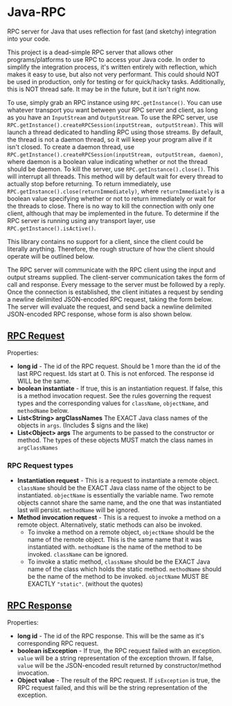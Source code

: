 # Java-RPC
RPC server for Java that uses reflection for fast (and sketchy) integration into your code.

This project is a dead-simple RPC server that allows other programs/platforms to use RPC to access your Java code. In order to simplify the integration process, it's written entirely with reflection, which makes it easy to use, but also not very performant. This could should NOT be used in production, only for testing or for quick/hacky tasks. Additionally, this is NOT thread safe. It may be in the future, but it isn't right now.

To use, simply grab an RPC instance using `RPC.getInstance()`. You can use whatever transport you want between your RPC server and client, as long as you have an `InputStream` and `OutputStream`. To use the RPC server, use `RPC.getInstance().createRPCSession(inputStream, outputStream)`. This will launch a thread dedicated to handling RPC using those streams. By default, the thread is not a daemon thread, so it will keep your program alive if it isn't closed. To create a daemon thread, use `RPC.getInstance().createRPCSession(inputStream, outputStream, daemon)`, where daemon is a boolean value indicating whether or not the thread should be daemon. To kill the server, use `RPC.getInstance().close()`. This will interrupt all threads. This method will by default wait for every thread to actually stop before returning. To return immediately, use `RPC.getInstance().close(returnImmediately)`, where `returnImmediately` is a boolean value specifying whether or not to return immediately or wait for the threads to close. There is no way to kill the connection with only one client, although that may be implemented in the future. To determine if the RPC server is running using any transport layer, use `RPC.getInstance().isActive()`.

This library contains no support for a client, since the client could be literally anything. Therefore, the rough structure of how the client should operate will be outlined below.

The RPC server will communicate with the RPC client using the input and output streams supplied. The client-server communication takes the form of call and response. Every message to the server must be followed by a reply. Once the connection is established, the client initiates a request by sending a newline delimited JSON-encoded RPC request, taking the form below. The server will evaluate the request, and send back a newline delimited JSON-encoded RPC response, whose form is also shown below.

## [RPC Request](https://github.com/coolioasjulio/Java-RPC/blob/master/src/main/java/com/coolioasjulio/rpc/RPCRequest.java)
Properties:
* **long id** - The id of the RPC request. Should be 1 more than the id of the last RPC request. Ids start at 0. This is not enforced. The response id WILL be the same.
* **boolean instantiate** - If true, this is an instantiation request. If false, this is a method invocation request. See the rules governing the request types and the corresponding values for `className`, `objectName`, and `methodName` below.
* **List\<String> argClassNames** The EXACT Java class names of the objects in `args`. (Includes $ signs and the like)
* **List\<Object> args** The arguments to be passed to the constructor or method. The types of these objects MUST match the class names in `argClassNames`

### RPC Request types
* **Instantiation request** - This is a request to instantiate a remote object. `className` should be the EXACT Java class name of the object to be instantiated. `objectName` is essentially the variable name. Two remote objects cannot share the same name, and the one that was instantiated last will persist. `methodName` will be ignored.
* **Method invocation request** - This is a request to invoke a method on a remote object. Alternatively, static methods can also be invoked.
    * To invoke a method on a remote object, `objectName` should be the name of the remote object. This is the same name that it was instantiated with. `methodName` is the name of the method to be invoked. `className` can be ignored.
    * To invoke a static method, `className` should be the EXACT Java name of the class which holds the static method. `methodName` should be the name of the method to be invoked. `objectName` MUST BE EXACTLY `"static"`. (without the quotes)

## [RPC Response](https://github.com/coolioasjulio/Java-RPC/blob/master/src/main/java/com/coolioasjulio/rpc/RPCResponse.java)
Properties:
* **long id** - The id of the RPC response. This will be the same as it's corresponding RPC request.
* **boolean isException** - If true, the RPC request failed with an exception. `value` will be a string representation of the exception thrown. If false, `value` will be the JSON-encoded result returned by constructor/method invocation.
* **Object value** - The result of the RPC request. If `isException` is true, the RPC request failed, and this will be the string representation of the exception.
